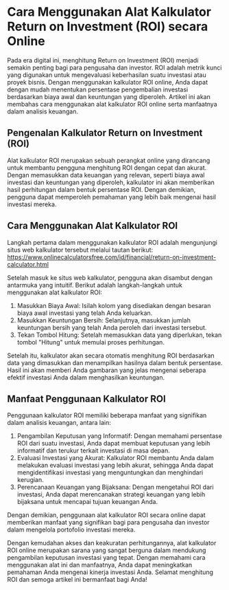 Cara Menggunakan Alat Kalkulator Return on Investment (ROI) secara Online
=========================================================================

Pada era digital ini, menghitung Return on Investment (ROI) menjadi semakin penting bagi para pengusaha dan investor. ROI adalah metrik kunci yang digunakan untuk mengevaluasi keberhasilan suatu investasi atau proyek bisnis. Dengan menggunakan kalkulator ROI online, Anda dapat dengan mudah menentukan persentase pengembalian investasi berdasarkan biaya awal dan keuntungan yang diperoleh. Artikel ini akan membahas cara menggunakan alat kalkulator ROI online serta manfaatnya dalam analisis keuangan.

Pengenalan Kalkulator Return on Investment (ROI)
------------------------------------------------

Alat kalkulator ROI merupakan sebuah perangkat online yang dirancang untuk membantu pengguna menghitung ROI dengan cepat dan akurat. Dengan memasukkan data keuangan yang relevan, seperti biaya awal investasi dan keuntungan yang diperoleh, kalkulator ini akan memberikan hasil perhitungan dalam bentuk persentase ROI. Dengan demikian, pengguna dapat memperoleh pemahaman yang lebih baik mengenai hasil investasi mereka.

Cara Menggunakan Alat Kalkulator ROI
------------------------------------

Langkah pertama dalam menggunakan kalkulator ROI adalah mengunjungi situs web kalkulator tersebut melalui tautan berikut: <https://www.onlinecalculatorsfree.com/id/financial/return-on-investment-calculator.html>

Setelah masuk ke situs web kalkulator, pengguna akan disambut dengan antarmuka yang intuitif. Berikut adalah langkah-langkah untuk menggunakan alat kalkulator ROI:

1. Masukkan Biaya Awal: Isilah kolom yang disediakan dengan besaran biaya awal investasi yang telah Anda keluarkan.
2. Masukkan Keuntungan Bersih: Selanjutnya, masukkan jumlah keuntungan bersih yang telah Anda peroleh dari investasi tersebut.
3. Tekan Tombol Hitung: Setelah memasukkan data yang diperlukan, tekan tombol "Hitung" untuk memulai proses perhitungan.

Setelah itu, kalkulator akan secara otomatis menghitung ROI berdasarkan data yang dimasukkan dan menampilkan hasilnya dalam bentuk persentase. Hasil ini akan memberi Anda gambaran yang jelas mengenai seberapa efektif investasi Anda dalam menghasilkan keuntungan.

Manfaat Penggunaan Kalkulator ROI
---------------------------------

Penggunaan kalkulator ROI memiliki beberapa manfaat yang signifikan dalam analisis keuangan, antara lain:

1. Pengambilan Keputusan yang Informatif: Dengan memahami persentase ROI dari suatu investasi, Anda dapat membuat keputusan yang lebih informatif dan terukur terkait investasi di masa depan.
2. Evaluasi Investasi yang Akurat: Kalkulator ROI membantu Anda dalam melakukan evaluasi investasi yang lebih akurat, sehingga Anda dapat mengidentifikasi investasi yang menguntungkan dan menghindari kerugian.
3. Perencanaan Keuangan yang Bijaksana: Dengan mengetahui ROI dari investasi, Anda dapat merencanakan strategi keuangan yang lebih bijaksana untuk mencapai tujuan keuangan Anda.

Dengan demikian, penggunaan alat kalkulator ROI secara online dapat memberikan manfaat yang signifikan bagi para pengusaha dan investor dalam mengelola portofolio investasi mereka.

Dengan kemudahan akses dan keakuratan perhitungannya, alat kalkulator ROI online merupakan sarana yang sangat berguna dalam mendukung pengambilan keputusan investasi yang tepat. Dengan memahami cara menggunakan alat ini dan manfaatnya, Anda dapat meningkatkan pemahaman Anda mengenai kinerja investasi Anda. Selamat menghitung ROI dan semoga artikel ini bermanfaat bagi Anda!